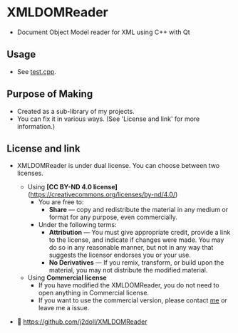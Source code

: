 # XMLDOMReader

- Document Object Model reader for XML using C++ with Qt 

## Usage

- See [test.cpp](src/test.cpp).

## Purpose of Making

- Created as a sub-library of my projects. 
- You can fix it in various ways. (See 'License and link' for more information.)

## License and link
- XMLDOMReader is under dual license. You can choose between two licenses.
	- Using **[CC BY-ND 4.0 license]**(https://creativecommons.org/licenses/by-nd/4.0/)
		- You are free to:
			- **Share** — copy and redistribute the material in any medium or format for any purpose, even commercially.
		- Under the following terms:
			- **Attribution** — You must give appropriate credit, provide a link to the license, and indicate if changes were made. You may do so in any reasonable manner, but not in any way that suggests the licensor endorses you or your use.
			- **No Derivatives** — If you remix, transform, or build upon the material, you may not distribute the modified material.
	- Using **Commercial license**
		- If you have modified the XMLDOMReader, you do not need to open anything in Commercial license.
		- If you want to use the commercial version, please contact [me](https://github.com/j2doll/discussion/issues) or leave me a issue.
		
- :email: https://github.com/j2doll/XMLDOMReader

